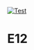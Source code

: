 [![Test](https://github.com/SyTW-2122/E12/actions/workflows/node.js.yml/badge.svg?branch=main)](https://github.com/SyTW-2122/E12/actions/workflows/node.js.yml)
# E12
